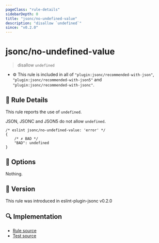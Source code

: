 ```yaml
---
pageClass: "rule-details"
sidebarDepth: 0
title: "jsonc/no-undefined-value"
description: "disallow `undefined`"
since: "v0.2.0"
---
```


# jsonc/no-undefined-value

> disallow `undefined`

- :gear: This rule is included in all of `"plugin:jsonc/recommended-with-json"`, `"plugin:jsonc/recommended-with-json5"` and `"plugin:jsonc/recommended-with-jsonc"`.

## :book: Rule Details

This rule reports the use of `undefined`.

JSON, JSONC and JSON5 do not allow `undefined`.

<eslint-code-block>

<!-- eslint-skip -->

```json5
/* eslint jsonc/no-undefined-value: 'error' */
{
    /* ✗ BAD */
    "BAD": undefined
}
```

</eslint-code-block>

## :wrench: Options

Nothing.

## :rocket: Version

This rule was introduced in eslint-plugin-jsonc v0.2.0

## :mag: Implementation

- [Rule source](https://github.com/ota-meshi/eslint-plugin-jsonc/blob/master/lib/rules/no-undefined-value.ts)
- [Test source](https://github.com/ota-meshi/eslint-plugin-jsonc/blob/master/tests/lib/rules/no-undefined-value.ts)
